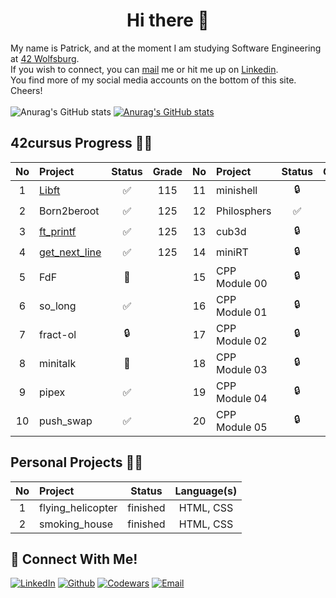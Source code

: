 <h1 align="center">Hi there 👋</h1>

My name is Patrick, and at the moment I am studying Software Engineering at [42 Wolfsburg](https://42wolfsburg.de/).
<br>
If you wish to connect, you can [mail](mailto:pruessen@gmx.de) me or hit me up on [Linkedin](https://www.linkedin.com/in/patrick-pruessen/). 
<br>You find more of my social media accounts on the bottom of this site.
Cheers!
<br><br>
![Anurag's GitHub stats](https://github-readme-stats.vercel.app/api?username=ppruessen&show_icons=true&theme=blue-green)
[![Anurag's GitHub stats](https://github-readme-stats.vercel.app/api?username=ppruessen)](https://github.com/anuraghazra/github-readme-stats)
<br>
## 42cursus Progress 💪🏻
| No  | Project                                    | Status | Grade | No  | Project       | Status | Grade | No  | Project                        | Status | Grade |
| :-: | :----------------------------------------- | :----: | :----: | :-: | :------------ | :----: | :----: | :-: | :----------------------------- | :----: | :----: |
| 1  | [Libft](https://github.com/ppruessen/libft)                                      | ✅     | 115 | 11  |    minishell     | 🔒     |   | 21  |         CPP Module 06              | 🔒      |  |
| 2  | Born2beroot                               | ✅     | 125 | 12  |    Philosphers   | ✅     |   | 22  |          CPP Module 07             | 🔒      |  |
| 3  | [ft_printf](https://github.com/ppruessen/ft_printf)                                  | ✅     | 125 | 13  | cub3d            | 🔒     |   | 23  |              CPP Module 08         | 🔒      |  |
| 4  | [get_next_line](https://github.com/ppruessen/get_next_line)                              | ✅     | 125 | 14  | miniRT           | 🔒     |   | 24  |               NetPractice          | 🔒      |  |
| 5  | FdF                                        | 📝     |     | 15  | CPP Module 00     | 🔒     |   | 25  |            ft_containers           | 🔒      | |
| 6  | so_long                                    | ✅     |     | 16  | CPP Module 01     | 🔒     |   | 26  |         ft_irc                     | 🔒      | |
| 7  | fract-ol                                   | 🔒     |     | 17  |  CPP Module 02    | 🔒     |   | 27  |             webserv                | 🔒      | |
| 8  | minitalk                                   | 📝     |     | 18  | CPP Module 03     | 🔒     |   | 28  |           Inception                | 🔒      | |
| 9  | pipex                                      | ✅     |     | 19  |  CPP Module 04    | 🔒     |   | 29  |           ft_transcendence         | 🔒      | |
| 10  | push_swap                                 | ✅     |     | 20  | CPP Module 05     | 🔒     |   |     |                                     |      | |


## Personal Projects 💪🏻
| No  | Project                                    | Status |     Language(s)    |
| :-: | :----------------------------------------- | :----: | :-------------: |
| 1   |        flying_helicopter        |   finished   |   HTML, CSS    |
| 2   |        smoking_house            |   finished   |   HTML, CSS    |

## 📱 Connect With Me!
[![LinkedIn](https://img.shields.io/badge/-LinkedIn-0e76a8?style=flat&logo=linkedin&logoColor=white)](https://www.linkedin.com/in/patrick-pruessen/)
[![Github](https://img.shields.io/badge/Github-%20-5b5b5b;?style=flat&logo=github&logoColor=white)](https://github.com/ppruessen)
[![Codewars](https://img.shields.io/badge/Codewars-%20-blue?style=flat&logo=codewars&logoColor=white)](https://www.codewars.com/users/ppruessen)
[![Email](https://img.shields.io/badge/Email-%20-d95040?style=flat&logo=mail&logoColor=white)](mailto:pruessen@gmx.de)
